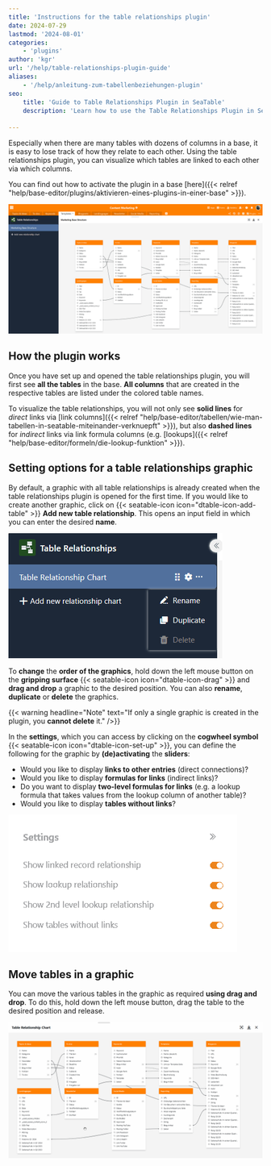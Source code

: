 ```yaml
---
title: 'Instructions for the table relationships plugin'
date: 2024-07-29
lastmod: '2024-08-01'
categories:
    - 'plugins'
author: 'kgr'
url: '/help/table-relationships-plugin-guide'
aliases:
    - '/help/anleitung-zum-tabellenbeziehungen-plugin'
seo:
    title: 'Guide to Table Relationships Plugin in SeaTable'
    description: 'Learn how to use the Table Relationships Plugin in SeaTable to visualize and manage table links clearly within your bases.'

---
```


Especially when there are many tables with dozens of columns in a base, it is easy to lose track of how they relate to each other. Using the table relationships plugin, you can visualize which tables are linked to each other via which columns.

You can find out how to activate the plugin in a base [here]({{< relref "help/base-editor/plugins/aktivieren-eines-plugins-in-einer-base" >}}).

![Table relations plugin](images/Table-Relationships-Plugin.png)

## How the plugin works

Once you have set up and opened the table relationships plugin, you will first see **all the tables** in the base. **All columns** that are created in the respective tables are listed under the colored table names.

To visualize the table relationships, you will not only see **solid lines** for _direct_ links via [link columns]({{< relref "help/base-editor/tabellen/wie-man-tabellen-in-seatable-miteinander-verknuepft" >}}), but also **dashed lines** for _indirect_ links via link formula columns (e.g. [lookups]({{< relref "help/base-editor/formeln/die-lookup-funktion" >}}).

## Setting options for a table relationships graphic

By default, a graphic with all table relationships is already created when the table relationships plugin is opened for the first time. If you would like to create another graphic, click on {{< seatable-icon icon="dtable-icon-add-table" >}} **Add new table relationship**. This opens an input field in which you can enter the desired **name**.

![Options of a table relationships graphic](images/Options-of-Table-Relationship-Chart.png)

To **change** the **order of the graphics**, hold down the left mouse button on the **gripping surface** {{< seatable-icon icon="dtable-icon-drag" >}} and **drag and drop** a graphic to the desired position. You can also **rename**, **duplicate** or **delete** the graphics.

{{< warning  headline="Note"  text="If only a single graphic is created in the plugin, you **cannot delete** it." />}}

In the **settings**, which you can access by clicking on the **cogwheel symbol** {{< seatable-icon icon="dtable-icon-set-up" >}}, you can define the following for the graphic by **(de)activating** the **sliders**:

- Would you like to display **links to other entries** (direct connections)?
- Would you like to display **formulas for links** (indirect links)?
- Do you want to display **two-level formulas for links** (e.g. a lookup formula that takes values from the lookup column of another table)?
- Would you like to display **tables without links**?

![Setting options for a table relationships graphic](images/Settings-of-Table-Relationship-Chart.png)

## Move tables in a graphic

You can move the various tables in the graphic as required **using drag and drop**. To do this, hold down the left mouse button, drag the table to the desired position and release.

![Move tables in a table relationships graphic using drag-and-drop](images/Move-tables-in-a-Table-Relationship-Chart.gif)

